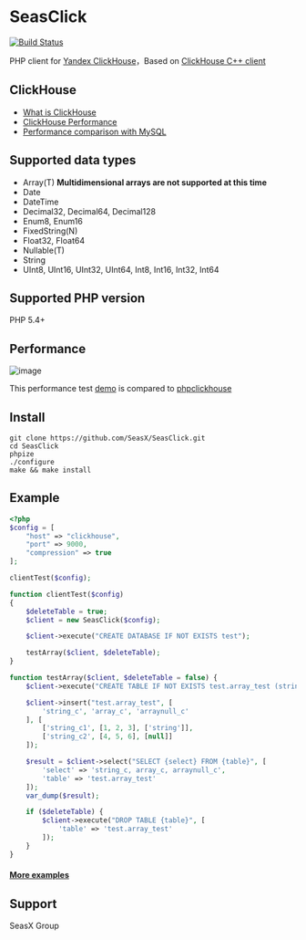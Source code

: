 SeasClick
=====
[![Build Status](https://travis-ci.org/SeasX/SeasClick.svg?branch=master)](https://travis-ci.org/SeasX/SeasClick)

PHP client for [Yandex ClickHouse](https://clickhouse.yandex/)，Based on [ClickHouse C++ client](https://github.com/aiwhj/clickhouse-cpp)

## ClickHouse
* [What is ClickHouse](https://clickhouse.yandex/docs/en/)
* [ClickHouse Performance](https://clickhouse.yandex/docs/en/introduction/performance/)
* [Performance comparison with MySQL](https://clickhouse.yandex/benchmark.html#[%22100000000%22,[%22ClickHouse%22,%22MySQL%22],[%220%22,%221%22]])

## Supported data types

* Array(T)
    **Multidimensional arrays are not supported at this time**
* Date
* DateTime
* Decimal32, Decimal64, Decimal128
* Enum8, Enum16
* FixedString(N)
* Float32, Float64
* Nullable(T)
* String
* UInt8, UInt16, UInt32, UInt64, Int8, Int16, Int32, Int64

## Supported PHP version
PHP 5.4+

## Performance
![image](https://github.com/SeasX/SeasClick/raw/master/tests/bench_mark/bench_mark.png)

This performance test [demo](https://github.com/SeasX/SeasClick/blob/master/tests/bench_mark/bench_mark.php) is compared to [phpclickhouse](https://github.com/smi2/phpClickHouse)

## Install
```ssh
git clone https://github.com/SeasX/SeasClick.git
cd SeasClick
phpize
./configure
make && make install
```

## Example

```php
<?php
$config = [
    "host" => "clickhouse",
    "port" => 9000,
    "compression" => true
];

clientTest($config);

function clientTest($config)
{
    $deleteTable = true;
    $client = new SeasClick($config);

    $client->execute("CREATE DATABASE IF NOT EXISTS test");

    testArray($client, $deleteTable);
}

function testArray($client, $deleteTable = false) {
    $client->execute("CREATE TABLE IF NOT EXISTS test.array_test (string_c String, array_c Array(Int8), arraynull_c Array(Nullable(String))) ENGINE = Memory");

    $client->insert("test.array_test", [
        'string_c', 'array_c', 'arraynull_c'
    ], [
        ['string_c1', [1, 2, 3], ['string']],
        ['string_c2', [4, 5, 6], [null]]
    ]);

    $result = $client->select("SELECT {select} FROM {table}", [
        'select' => 'string_c, array_c, arraynull_c',
        'table' => 'test.array_test'
    ]);
    var_dump($result);

    if ($deleteTable) {
        $client->execute("DROP TABLE {table}", [
            'table' => 'test.array_test'
        ]);
    }
}
```
#### [More examples](https://github.com/SeasX/SeasClick/blob/master/tests/test.php)

## Support
SeasX Group
